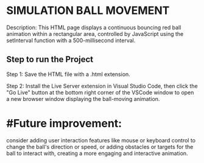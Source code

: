 # SIMULATION BALL MOVEMENT
Description:
This HTML page displays a continuous bouncing red ball animation within a rectangular area, controlled by JavaScript using the setInterval function with a 500-millisecond interval.
## Step to run the Project
Step 1: Save the HTML file with a .html extension.

Step 2: Install the Live Server extension in Visual Studio Code, then click the "Go Live" button at the bottom right corner of the VSCode window to open a new browser window displaying the ball-moving animation.
# #Future improvement:

consider adding user interaction features like mouse or keyboard control to change the ball's direction or speed, or adding obstacles or targets for the ball to interact with, creating a more engaging and interactive animation.








